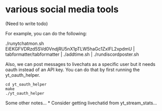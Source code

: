 # various social media tools

(Need to write todo)

For example, you can do the following:

./runytchatmon.sh EiEKGFVDRzd5SVd0VndjRU5nX1pTLW5haGc1ZxIFL2xpdmU | tabformatter/tabformatter |  ./addtime.sh  | ./rundiscordposter.sh



Also, we can post messages to livechats as a specific user but it needs oauth instead of an API key.  You can do that by first running the yt_oauth_helper.

```
cd yt_oauth_helper
make
./yt_oauth_helper
```


Some other notes...
	* Consider getting livechatid from yt_stream_stats...

